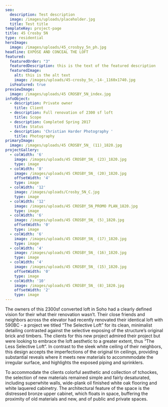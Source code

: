 ```yaml
---
seo:
  description: Test description
  image: /images/uploads/placeholder.jpg
  title: Test title
templateKey: project-page
title: 45 Crosby 5N
type: residential
heroImage:
  image: /images/uploads/45_crosbyy_5n_ph.jpg
headline: EXPOSE AND CONCEAL THE LOFT
featured:
  featuredOrder: "3"
  featuredDescription: this is the text of the featured description
  featuredImage:
    alt: this is the alt text
    image: /images/uploads/45-crosby_5n_-14-_1160x1740.jpg
  isFeatured: true
previewImage:
  image: /images/uploads/45 CROSBY_5N_index.jpg
infoObject:
  - description: Private owner
    title: Client
  - description: Full renovation of 2300 sf loft
    title: Scope
  - description: Completed Spring 2017
    title: Status
  - description: 'Christian Harder Photography '
    title: Photography
primaryImage:
  image: /images/uploads/45 CROSBY_5N_ (11)_1820.jpg
projectGallery:
  - colWidth: '6'
    image: /images/uploads/45 CROSBY_5N_ (23)_1820.jpg
    type: image
  - colWidth: '8'
    image: /images/uploads/45 CROSBY_5N_ (20)_1820.jpg
    offsetWidth: '4'
    type: image
  - colWidth: '12'
    image: /images/uploads/Crosby_5N_C.jpg
    type: image
  - colWidth: '12'
    image: /images/uploads/45 CROSBY_5N_PROMO PLAN_1820.jpg
    type: image
  - colWidth: '6'
    image: /images/uploads/45 CROSBY_5N_ (5)_1820.jpg
    offsetWidth: '0'
    type: image
  - colWidth: '6'
    image: /images/uploads/45 CROSBY_5N_ (17)_1820.jpg
    type: image
  - colWidth: '4'
    image: /images/uploads/45 CROSBY_5N_ (16)_1820.jpg
    type: image
  - colWidth: '4'
    image: /images/uploads/45 CROSBY_5N_ (15)_1820.jpg
    offsetWidth: '0'
    type: image
  - colWidth: '10'
    image: /images/uploads/45 CROSBY_5N_ (8)_1820.jpg
    offsetWidth: '2'
    type: image
---
```

The owners of this 2300sf converted loft in Soho had a clearly defined vision for their what their renovation wasn’t. Their close friends and neighbors across the elevator had recently renovated their identical loft with 590BC - a project we titled “The Selective Loft” for its clean, minimalist detailing contrasted against the selective exposing of the structure’s original brick and timbers. The clients for this new project admired their project but were looking to embrace the loft aesthetic to a greater extent, thus “The Less Selective Loft”. In contrast to the sleek white ceiling of their neighbors, this design accepts the imperfections of the original tin ceilings, providing substantial reveals where it meets new materials to accommmodate the irregular surface, and highlights the exposed piping and sprinklers. 



To accommodate the clients colorful aesthetic and collection of tchockes, the selection of new materials remained simple and fairly desaturated, including superwhite walls, wide-plank oil finished white oak flooring and white laquered cabinetry. The architectural feature of the space is the distressed bronze upper cabinet, which floats in space, buffering the proximity of old materials and new, and of public and private spaces.
